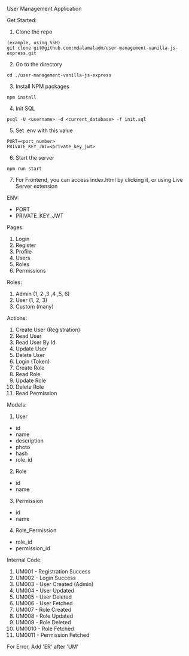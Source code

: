 User Management Application

Get Started:
1. Clone the repo
```
(example, using SSH)
git clone git@github.com:mdalamaladm/user-management-vanilla-js-express.git
```
2. Go to the directory
```
cd ./user-management-vanilla-js-express
```
3. Install NPM packages
```
npm install
```
4. Init SQL
```
psql -U <username> -d <current_database> -f init.sql
```
5. Set .env with this value
```
PORT=<port_number>
PRIVATE_KEY_JWT=<private_key_jwt>
```
6. Start the server
```
npm run start
```
7. For Frontend, you can access index.html by clicking it, or using Live Server extension

ENV:
- PORT
- PRIVATE_KEY_JWT

Pages:
1. Login
2. Register
3. Profile
4. Users
5. Roles
6. Permissions

Roles:
1. Admin (1, 2 ,3 ,4 ,5, 6)
2. User (1, 2, 3)
3. Custom (many)

Actions:
1. Create User (Registration)
2. Read User
3. Read User By Id
4. Update User
5. Delete User
6. Login (Token)
7. Create Role
8. Read Role
9. Update Role
10. Delete Role
11. Read Permission

Models:
1. User
- id
- name
- description
- photo
- hash
- role_id
2. Role
- id
- name
3. Permission
- id
- name
4. Role_Permission
- role_id
- permission_id

Internal Code:
1. UM001 - Registration Success
2. UM002 - Login Success
3. UM003 - User Created (Admin)
4. UM004 - User Updated
5. UM005 - User Deleted
6. UM006 - User Fetched
7. UM007 - Role Created
8. UM008 - Role Updated
9. UM009 - Role Deleted
10. UM0010 - Role Fetched
11. UM0011 - Permission Fetched

For Error, Add 'ER' after 'UM'



